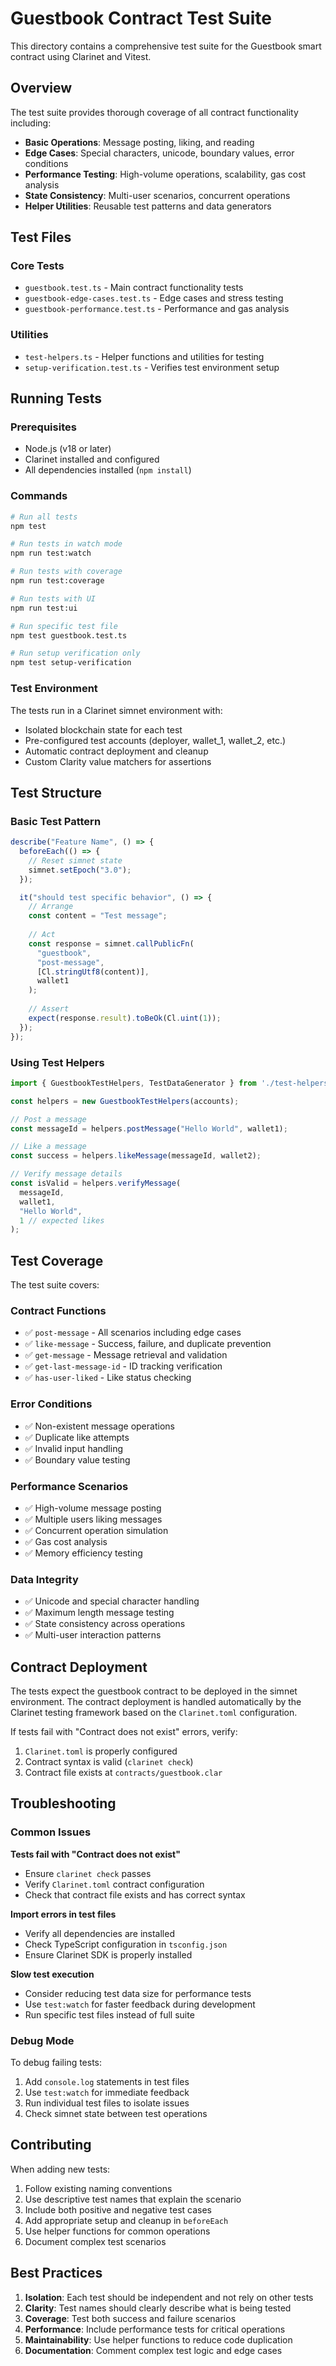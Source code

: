 # Guestbook Contract Test Suite

This directory contains a comprehensive test suite for the Guestbook smart contract using Clarinet and Vitest.

## Overview

The test suite provides thorough coverage of all contract functionality including:

- **Basic Operations**: Message posting, liking, and reading
- **Edge Cases**: Special characters, unicode, boundary values, error conditions
- **Performance Testing**: High-volume operations, scalability, gas cost analysis
- **State Consistency**: Multi-user scenarios, concurrent operations
- **Helper Utilities**: Reusable test patterns and data generators

## Test Files

### Core Tests
- `guestbook.test.ts` - Main contract functionality tests
- `guestbook-edge-cases.test.ts` - Edge cases and stress testing
- `guestbook-performance.test.ts` - Performance and gas analysis

### Utilities
- `test-helpers.ts` - Helper functions and utilities for testing
- `setup-verification.test.ts` - Verifies test environment setup

## Running Tests

### Prerequisites
- Node.js (v18 or later)
- Clarinet installed and configured
- All dependencies installed (`npm install`)

### Commands

```bash
# Run all tests
npm test

# Run tests in watch mode
npm run test:watch

# Run tests with coverage
npm run test:coverage

# Run tests with UI
npm run test:ui

# Run specific test file
npm test guestbook.test.ts

# Run setup verification only
npm test setup-verification
```

### Test Environment

The tests run in a Clarinet simnet environment with:
- Isolated blockchain state for each test
- Pre-configured test accounts (deployer, wallet_1, wallet_2, etc.)
- Automatic contract deployment and cleanup
- Custom Clarity value matchers for assertions

## Test Structure

### Basic Test Pattern
```typescript
describe("Feature Name", () => {
  beforeEach(() => {
    // Reset simnet state
    simnet.setEpoch("3.0");
  });

  it("should test specific behavior", () => {
    // Arrange
    const content = "Test message";
    
    // Act
    const response = simnet.callPublicFn(
      "guestbook",
      "post-message",
      [Cl.stringUtf8(content)],
      wallet1
    );
    
    // Assert
    expect(response.result).toBeOk(Cl.uint(1));
  });
});
```

### Using Test Helpers
```typescript
import { GuestbookTestHelpers, TestDataGenerator } from './test-helpers';

const helpers = new GuestbookTestHelpers(accounts);

// Post a message
const messageId = helpers.postMessage("Hello World", wallet1);

// Like a message
const success = helpers.likeMessage(messageId, wallet2);

// Verify message details
const isValid = helpers.verifyMessage(
  messageId, 
  wallet1, 
  "Hello World", 
  1 // expected likes
);
```

## Test Coverage

The test suite covers:

### Contract Functions
- ✅ `post-message` - All scenarios including edge cases
- ✅ `like-message` - Success, failure, and duplicate prevention
- ✅ `get-message` - Message retrieval and validation
- ✅ `get-last-message-id` - ID tracking verification
- ✅ `has-user-liked` - Like status checking

### Error Conditions
- ✅ Non-existent message operations
- ✅ Duplicate like attempts
- ✅ Invalid input handling
- ✅ Boundary value testing

### Performance Scenarios
- ✅ High-volume message posting
- ✅ Multiple users liking messages
- ✅ Concurrent operation simulation
- ✅ Gas cost analysis
- ✅ Memory efficiency testing

### Data Integrity
- ✅ Unicode and special character handling
- ✅ Maximum length message testing
- ✅ State consistency across operations
- ✅ Multi-user interaction patterns

## Contract Deployment

The tests expect the guestbook contract to be deployed in the simnet environment. The contract deployment is handled automatically by the Clarinet testing framework based on the `Clarinet.toml` configuration.

If tests fail with "Contract does not exist" errors, verify:
1. `Clarinet.toml` is properly configured
2. Contract syntax is valid (`clarinet check`)
3. Contract file exists at `contracts/guestbook.clar`

## Troubleshooting

### Common Issues

**Tests fail with "Contract does not exist"**
- Ensure `clarinet check` passes
- Verify `Clarinet.toml` contract configuration
- Check that contract file exists and has correct syntax

**Import errors in test files**
- Verify all dependencies are installed
- Check TypeScript configuration in `tsconfig.json`
- Ensure Clarinet SDK is properly installed

**Slow test execution**
- Consider reducing test data size for performance tests
- Use `test:watch` for faster feedback during development
- Run specific test files instead of full suite

### Debug Mode

To debug failing tests:
1. Add `console.log` statements in test files
2. Use `test:watch` for immediate feedback
3. Run individual test files to isolate issues
4. Check simnet state between test operations

## Contributing

When adding new tests:
1. Follow existing naming conventions
2. Use descriptive test names that explain the scenario
3. Include both positive and negative test cases
4. Add appropriate setup and cleanup in `beforeEach`
5. Use helper functions for common operations
6. Document complex test scenarios

## Best Practices

1. **Isolation**: Each test should be independent and not rely on other tests
2. **Clarity**: Test names should clearly describe what is being tested
3. **Coverage**: Test both success and failure scenarios
4. **Performance**: Include performance tests for critical operations
5. **Maintainability**: Use helper functions to reduce code duplication
6. **Documentation**: Comment complex test logic and edge cases
